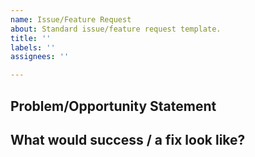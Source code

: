 ```yaml
---
name: Issue/Feature Request
about: Standard issue/feature request template.
title: ''
labels: ''
assignees: ''

---
```


## Problem/Opportunity Statement


## What would success / a fix look like?
